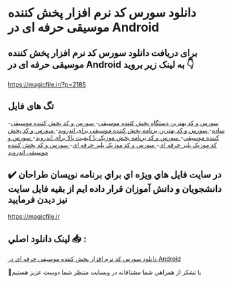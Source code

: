# دانلود سورس کد نرم افزار پخش کننده موسیقی حرفه ای در Android

## برای دریافت دانلود سورس کد نرم افزار پخش کننده موسیقی حرفه ای در Android به لینک زیر بروید 👇

https://magicfile.ir/?p=2185

## تگ های فایل

-[سورس و کد بهترین دستگاه پخش کننده موسیقی](https://magicfile.ir/product/%d8%b3%d9%88%d8%b1%d8%b3-%d9%88-%da%a9%d8%af-%d9%86%d8%b1%d9%85-%d8%a7%d9%81%d8%b2%d8%a7%d8%b1-%d9%be%d8%ae%d8%b4-%da%a9%d9%86%d9%86%d8%af%d9%87-%d9%85%d9%88%d8%b3%db%8c%d9%82%db%8c-%d8%ad%d8%b1%d9%81%d9%87-%d8%a7%db%8c-%d8%af%d8%b1-android/)-[ سورس و کد پخش کننده موسیقی ساده](https://magicfile.ir/product/%d8%b3%d9%88%d8%b1%d8%b3-%d9%88-%da%a9%d8%af-%d9%86%d8%b1%d9%85-%d8%a7%d9%81%d8%b2%d8%a7%d8%b1-%d9%be%d8%ae%d8%b4-%da%a9%d9%86%d9%86%d8%af%d9%87-%d9%85%d9%88%d8%b3%db%8c%d9%82%db%8c-%d8%ad%d8%b1%d9%81%d9%87-%d8%a7%db%8c-%d8%af%d8%b1-android/)-[ سورس و کد  بهترین برنامه پخش کننده موسیقی برای اندروید](https://magicfile.ir/product/%d8%b3%d9%88%d8%b1%d8%b3-%d9%88-%da%a9%d8%af-%d9%86%d8%b1%d9%85-%d8%a7%d9%81%d8%b2%d8%a7%d8%b1-%d9%be%d8%ae%d8%b4-%da%a9%d9%86%d9%86%d8%af%d9%87-%d9%85%d9%88%d8%b3%db%8c%d9%82%db%8c-%d8%ad%d8%b1%d9%81%d9%87-%d8%a7%db%8c-%d8%af%d8%b1-android/)-[ سورس و کد  پخش کننده موسیقی](https://magicfile.ir/product/%d8%b3%d9%88%d8%b1%d8%b3-%d9%88-%da%a9%d8%af-%d9%86%d8%b1%d9%85-%d8%a7%d9%81%d8%b2%d8%a7%d8%b1-%d9%be%d8%ae%d8%b4-%da%a9%d9%86%d9%86%d8%af%d9%87-%d9%85%d9%88%d8%b3%db%8c%d9%82%db%8c-%d8%ad%d8%b1%d9%81%d9%87-%d8%a7%db%8c-%d8%af%d8%b1-android/)-[ سورس و کد برنامه پخش موزیک با کیفیت بالا برای اندروید](https://magicfile.ir/product/%d8%b3%d9%88%d8%b1%d8%b3-%d9%88-%da%a9%d8%af-%d9%86%d8%b1%d9%85-%d8%a7%d9%81%d8%b2%d8%a7%d8%b1-%d9%be%d8%ae%d8%b4-%da%a9%d9%86%d9%86%d8%af%d9%87-%d9%85%d9%88%d8%b3%db%8c%d9%82%db%8c-%d8%ad%d8%b1%d9%81%d9%87-%d8%a7%db%8c-%d8%af%d8%b1-android/)-[ سورس و کد موزیک پلیر حرفه ای](https://magicfile.ir/product/%d8%b3%d9%88%d8%b1%d8%b3-%d9%88-%da%a9%d8%af-%d9%86%d8%b1%d9%85-%d8%a7%d9%81%d8%b2%d8%a7%d8%b1-%d9%be%d8%ae%d8%b4-%da%a9%d9%86%d9%86%d8%af%d9%87-%d9%85%d9%88%d8%b3%db%8c%d9%82%db%8c-%d8%ad%d8%b1%d9%81%d9%87-%d8%a7%db%8c-%d8%af%d8%b1-android/)-[ سورس و کد  موزیک پلیر حرفه ای](https://magicfile.ir/product/%d8%b3%d9%88%d8%b1%d8%b3-%d9%88-%da%a9%d8%af-%d9%86%d8%b1%d9%85-%d8%a7%d9%81%d8%b2%d8%a7%d8%b1-%d9%be%d8%ae%d8%b4-%da%a9%d9%86%d9%86%d8%af%d9%87-%d9%85%d9%88%d8%b3%db%8c%d9%82%db%8c-%d8%ad%d8%b1%d9%81%d9%87-%d8%a7%db%8c-%d8%af%d8%b1-android/)-[ سورس و کد پخش کننده موسیقی اندروید](https://magicfile.ir/product/%d8%b3%d9%88%d8%b1%d8%b3-%d9%88-%da%a9%d8%af-%d9%86%d8%b1%d9%85-%d8%a7%d9%81%d8%b2%d8%a7%d8%b1-%d9%be%d8%ae%d8%b4-%da%a9%d9%86%d9%86%d8%af%d9%87-%d9%85%d9%88%d8%b3%db%8c%d9%82%db%8c-%d8%ad%d8%b1%d9%81%d9%87-%d8%a7%db%8c-%d8%af%d8%b1-android/)

## ✔️ در سايت فايل هاي ويژه اي براي برنامه نويسان طراحان دانشجويان و دانش آموزان قرار داده ايم از بقيه فايل سايت نيز ديدن فرماييد

https://magicfile.ir


## لينک دانلود اصلي 📥 :

[دانلود سورس کد نرم افزار پخش کننده موسیقی حرفه ای در Android](https://magicfile.ir/product/%d8%b3%d9%88%d8%b1%d8%b3-%d9%88-%da%a9%d8%af-%d9%86%d8%b1%d9%85-%d8%a7%d9%81%d8%b2%d8%a7%d8%b1-%d9%be%d8%ae%d8%b4-%da%a9%d9%86%d9%86%d8%af%d9%87-%d9%85%d9%88%d8%b3%db%8c%d9%82%db%8c-%d8%ad%d8%b1%d9%81%d9%87-%d8%a7%db%8c-%d8%af%d8%b1-android/) 


🙏با تشکر از همراهي شما مشتاقانه در وبسایت منتظر شما دوست عزیز هستیم

